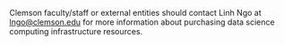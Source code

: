
Clemson faculty/staff or external entities should contact Linh Ngo at <lngo@clemson.edu> for more information about purchasing data science computing infrastructure resources.

